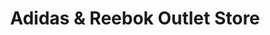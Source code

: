 ---
title: "Adidas & Reebok Outlet Store"
url: /roppenheim/adidas-und-reebok-outlet-store/
shop: Sport
---